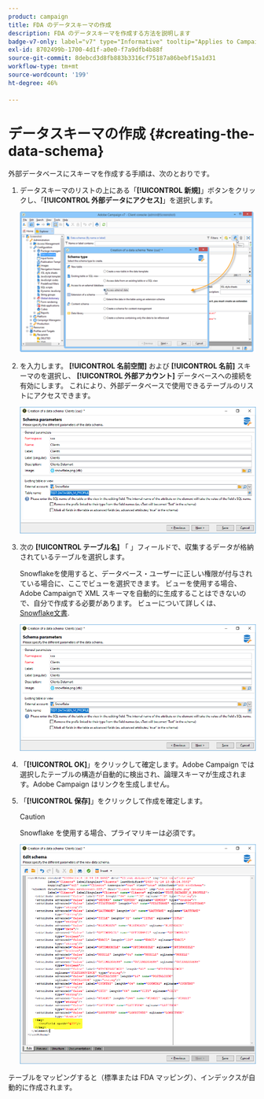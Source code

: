 ```yaml
---
product: campaign
title: FDA のデータスキーマの作成
description: FDA のデータスキーマを作成する方法を説明します
badge-v7-only: label="v7" type="Informative" tooltip="Applies to Campaign Classic v7 only"
exl-id: 8702499b-1700-4d1f-a0e0-f7a9dfb4b88f
source-git-commit: 8debcd3d8fb883b3316cf75187a86bebf15a1d31
workflow-type: tm+mt
source-wordcount: '199'
ht-degree: 46%

---
```


# データスキーマの作成 {#creating-the-data-schema}



外部データベースにスキーマを作成する手順は、次のとおりです。

1. データスキーマのリストの上にある「**[!UICONTROL 新規]**」ボタンをクリックし、「**[!UICONTROL 外部データにアクセス]**」を選択します。

   ![](assets/wf_new_schema_fda.png)

1. を入力します。 **[!UICONTROL 名前空間]** および  **[!UICONTROL 名前]** スキーマのを選択し、 **[!UICONTROL 外部アカウント]** データベースへの接続を有効にします。 これにより、外部データベースで使用できるテーブルのリストにアクセスできます。

   ![](assets/wf_new_schema_select_table_fda.png)

1. 次の **[!UICONTROL テーブル名]** 「 」フィールドで、収集するデータが格納されているテーブルを選択します。

   Snowflakeを使用すると、データベース・ユーザーに正しい権限が付与されている場合に、ここでビューを選択できます。 ビューを使用する場合、Adobe Campaignで XML スキーマを自動的に生成することはできないので、自分で作成する必要があります。 ビューについて詳しくは、 [Snowflake文書](https://docs.snowflake.com/en/user-guide/views-introduction.html).

   ![](assets/wf_new_schema_select_table_fda.png)

1. 「**[!UICONTROL OK]**」をクリックして確定します。Adobe Campaign では選択したテーブルの構造が自動的に検出され、論理スキーマが生成されます。Adobe Campaign はリンクを生成しません。

1. 「**[!UICONTROL 保存]**」をクリックして作成を確定します。

   >[!CAUTION]
   >
   >Snowflake を使用する場合、プライマリキーは必須です。

   ![](assets/wf_new_schema_generate_fda.png)

テーブルをマッピングすると（標準または FDA マッピング）、インデックスが自動的に作成されます。

